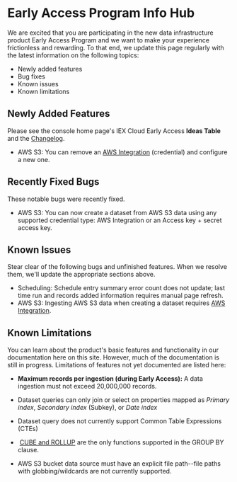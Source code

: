 # Early Access Program Info Hub

We are excited that you are participating in the new data infrastructure product Early Access Program and we want to make your experience frictionless and rewarding. To that end, we update this page regularly with the latest information on the following topics:

- Newly added features
- Bug fixes
- Known issues
- Known limitations

## Newly Added Features

Please see the console home page's IEX Cloud Early Access **Ideas Table** and the [Changelog](https://github.com/iexcloud/docs/blob/main/source/reference/changelog.md).

- AWS S3: You can remove an [AWS Integration](../migrating-and-importing-data/accessing-s3-via-storage-integration.md) (credential) and configure a new one.

## Recently Fixed Bugs

These notable bugs were recently fixed. 

- AWS S3: You can now create a dataset from AWS S3 data using any supported credential type: AWS Integration or an Access key + secret access key. 

## Known Issues

Stear clear of the following bugs and unfinished features. When we resolve them, we'll update the appropriate sections above.

- Scheduling: Schedule entry summary error count does not update; last time run and records added information requires manual page refresh.
- AWS S3: Ingesting AWS S3 data when creating a dataset requires [AWS Integration](../migrating-and-importing-data/accessing-s3-via-storage-integration.md).

## Known Limitations

You can learn about the product's basic features and functionality in our documentation here on this site. However, much of the documentation is still in progress. Limitations of features not yet documented are listed here:

- **Maximum records per ingestion (during Early Access):** A data ingestion must not exceed 20,000,000 records.

- Dataset queries can only join or select on properties mapped as *Primary index*, *Secondary index* (Subkey), or *Date index*

- Dataset query does not currently support Common Table Expressions (CTEs)

-  [CUBE and ROLLUP](https://docs.singlestore.com/db/v7.8/en/reference/sql-reference/data-manipulation-language-dml/cube-and-rollup.html) are the only functions supported in the GROUP BY clause. 

- AWS S3 bucket data source must have an explicit file path--file paths with globbing/wildcards are not currently supported.
